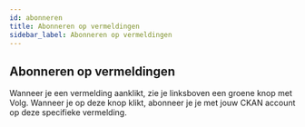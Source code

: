 ```yaml
---
id: abonneren
title: Abonneren op vermeldingen 
sidebar_label: Abonneren op vermeldingen
---
```

## Abonneren op vermeldingen

Wanneer je een vermelding aanklikt, zie je linksboven een groene knop met Volg. Wanneer je op deze knop klikt, abonneer je je met jouw CKAN account op deze specifieke vermelding.

